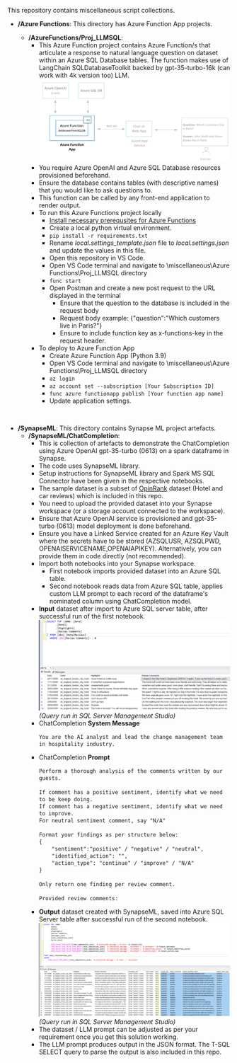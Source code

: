 This repository contains miscellaneous script collections.

- <b>/Azure Functions</b>: This directory has Azure Function App projects. 

    - <b>/AzureFunctions/Proj_LLMSQL</b>: 
        - This Azure Function project contains Azure Function/s that articulate a response to natural language question on dataset within an Azure SQL Database tables. The function makes use of LangChain SQLDatabaseToolkit backed by gpt-35-turbo-16k (can work with 4k version too) LLM.
        ![](images/GetAnswersFromSQLDB.png)
        - You require Azure OpenAI and Azure SQL Database resources provisioned beforehand.
        - Ensure the database contains tables (with descriptive names) that you would like to ask questions to.
        - This function can be called by any front-end application to render output.
        - To run this Azure Functions project locally
            - [Install necessary prerequsites for Azure Functions](https://learn.microsoft.com/en-us/azure/azure-functions/create-first-function-cli-python?tabs=bash%2Cazure-cli&pivots=python-mode-configuration)
            - Create a local python virtual environment.
            - ```pip install -r requirements.txt```
            - Rename _local.settings_template.json_ file to _local.settings.json_ and update the values in this file.
            - Open this repository in VS Code.
            - Open VS Code terminal and navigate to \miscellaneous\Azure Functions\Proj_LLMSQL directory
            - ```func start```
            - Open Postman and create a new post request to the URL displayed in the terminal
                - Ensure that the question to the database is included in the request body
                - Request body example: {"question":"Which customers live in Paris?"}
                - Ensure to include function key as x-functions-key in the request header.
        - To deploy to Azure Function App
            - Create Azure Function App (Python 3.9)
            - Open VS Code terminal and navigate to \miscellaneous\Azure Functions\Proj_LLMSQL directory
            - ```az login```
            - ```az account set --subscription [Your Subscription ID]```
            - ```func azure functionapp publish [Your function app name]```
            - Update application settings.

<br>

- <b>/SynapseML</b>: This directory contains Synapse ML project artefacts.
    - <b>/SynapseML/ChatCompletion</b>: 
        - This is collection of artefacts to demonstrate the ChatCompletion using Azure OpenAI gpt-35-turbo (0613) on a spark dataframe in Synapse.
        - The code uses SynapseML library.
        - Setup instructions for SynapseML library and Spark MS SQL Connector have been given in the respective notebooks.
        - The sample dataset is a subset of [OpinRank](https://archive.ics.uci.edu/ml/machine-learning-databases/00205/) dataset (Hotel and car reviews) which is included in this repo.
        - You need to upload the provided dataset into your Synapse workspace (or a storage account connected to the workspace).
        - Ensure that Azure OpenAI service is provisioned and gpt-35-turbo (0613) model deployment is done beforehand.
        - Ensure you have a Linked Service created for an Azure Key Vault where the secrets have to be stored (AZSQLUSR, AZSQLPWD, OPENAISERVICENAME,OPENAIAPIKEY). Alternatively, you can provide them in code directly (not recommended).
        - Import both notebooks into your Synapse workspace.
            - First notebook imports provided dataset into an Azure SQL table.
            - Second notebook reads data from Azure SQL table, applies custom LLM prompt to each record of the dataframe's nominated column using ChatCompletion model.
        - __Input__ dataset after import to Azure SQL server table, after successful run of the first notebook.         
            ![](images/AzureSQLInputDataset.png)
            _(Query run in SQL Server Management Studio)_
        - ChatCompletion __System Message__
            ```
            You are the AI analyst and lead the change management team in hospitality industry.
            ```
        - ChatCompletion __Prompt__
            ```You are provided with review comment submitted by the guests after their stay at the hotel. 
            Perform a thorough analysis of the comments written by our guests.

            If comment has a positive sentiment, identify what we need to be keep doing.
            If comment has a negative sentiment, identify what we need to improve.
            For neutral sentiment comment, say "N/A"

            Format your findings as per structure below:
            {
                "sentiment":"positive" / "negative" / "neutral",
                "identified_action": "",
                "action_type": "continue" / "improve" / "N/A"
            }

            Only return one finding per review comment.

            Provided review comments:
            ```
        - __Output__ dataset created with SynapseML, saved into Azure SQL Server table after successful run of the second notebook.
            ![](images/AzureSQLLLMOutput.png)
            _(Query run in SQL Server Management Studio)_
        - The dataset / LLM prompt can be adjusted as per your requirement once you get this solution working.
        - The LLM prompt produces output in the JSON format. The T-SQL SELECT query to parse the output is also included in this repo.


